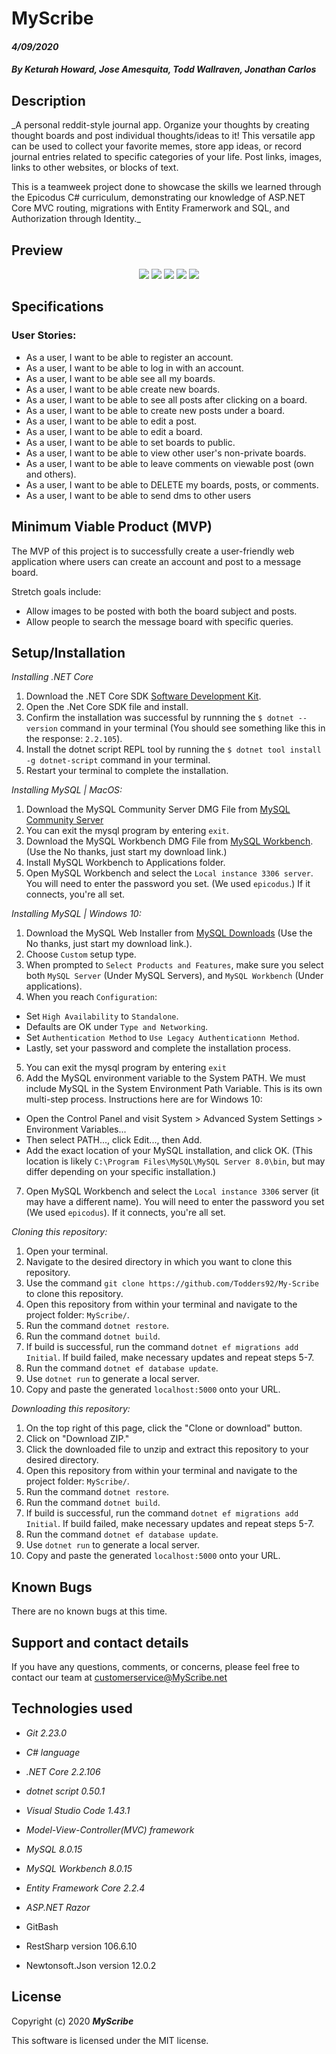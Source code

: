 # MyScribe

#### _4/09/2020_

#### _By Keturah Howard, Jose Amesquita, Todd Wallraven, Jonathan Carlos_

## **Description**

_A personal reddit-style journal app. Organize your thoughts by creating thought boards and post individual thoughts/ideas to it! This versatile app can be used to collect your favorite memes, store app ideas, or record journal entries related to specific categories of your life. Post links, images, links to other websites, or blocks of text. 

This is a teamweek project done to showcase the skills we learned through the Epicodus C# curriculum, demonstrating our knowledge of ASP.NET Core MVC routing, migrations with Entity Framerwork and SQL, and Authorization through Identity._

## Preview

<p align="center">
  <img src="/img/SS1.png">
	<img src="./img/SS2.png">
	<img src="./img/SS3.png">
	<img src="./img/SS4.png">
	<img src="./img/SS5.png">
</p>
	
## Specifications 

### User Stories:

* As a user, I want to be able to register an account.
* As a user, I want to be able to log in with an account.
* As a user, I want to be able see all my boards.
* As a user, I want to be able create new boards.
* As a user, I want to be able to see all posts after clicking on a board.
* As a user, I want to be able to create new posts under a board.
* As a user, I want to be able to edit a post.
* As a user, I want to be able to edit a board.
* As a user, I want to be able to set boards to public.
* As a user, I want to be able to view other user's non-private boards.
* As a user, I want to be able to leave comments on viewable post (own and others).
* As a user, I want to be able to DELETE my boards, posts, or comments.
* As a user, I want to be able to send dms to other users


## **Minimum Viable Product (MVP)**

The MVP of this project is to successfully create a user-friendly web application where users can create an account and post to a message board.

Stretch goals include:

* Allow images to be posted with both the board subject and posts.
* Allow people to search the message board with specific queries.

## **Setup/Installation**

*Installing .NET Core* 

1. Download the .NET Core SDK [Software Development Kit](https://dotnet.microsoft.com/download).
2. Open the .Net Core SDK file and install.
3. Confirm the installation was successful by runnning the `$ dotnet --version` command in your terminal (You should see something like this in the response: `2.2.105`).
4. Install the dotnet script REPL tool by running the `$ dotnet tool install -g dotnet-script` command in your terminal.
5. Restart your terminal to complete the installation.

*Installing MySQL | MacOS:*

1. Download the MySQL Community Server DMG File from [MySQL Community Server](https://dev.mysql.com/downloads/file/?id=484914)
2. You can exit the mysql program by entering `exit`.
3. Download the MySQL Workbench DMG File from [MySQL Workbench](https://dev.mysql.com/downloads/file/?id=484391). (Use the No thanks, just start my download link.)
4. Install MySQL Workbench to Applications folder.
5. Open MySQL Workbench and select the `Local instance 3306 server`. You will need to enter the password you set. (We used `epicodus`.) If it connects, you're all set.

*Installing MySQL | Windows 10:*

1. Download the MySQL Web Installer from [MySQL Downloads](https://dev.mysql.com/downloads/file/?id=484919) (Use the No thanks, just start my download link.).
2. Choose `Custom` setup type.
3. When prompted to `Select Products and Features`, make sure you select both `MySQL Server` (Under MySQL Servers), and `MySQL Workbench` (Under applications).
4. When you reach `Configuration`:
  * Set `High Availability` to `Standalone`. 
  * Defaults are OK under `Type and Networking`. 
  * Set `Authentication Method` to `Use Legacy Authenticationn Method`.
  * Lastly, set your password and complete the installation process.
5. You can exit the mysql program by entering `exit`
6. Add the MySQL environment variable to the System PATH. We must include MySQL in the System Environment Path Variable. This is its own multi-step process. Instructions here are for Windows 10:
  * Open the Control Panel and visit System > Advanced System Settings > Environment Variables...
  * Then select PATH..., click Edit..., then Add.
  * Add the exact location of your MySQL installation, and click OK. (This location is likely `C:\Program Files\MySQL\MySQL Server 8.0\bin`, but may differ depending on your specific installation.)
7. Open MySQL Workbench and select the `Local instance 3306` server (it may have a different name). You will need to enter the password you set (We used `epicodus`). If it connects, you're all set.

*Cloning this repository:*

1. Open your terminal.
2. Navigate to the desired directory in which you want to clone this repository.
3. Use the command `git clone https://github.com/Todders92/My-Scribe` to clone this repository.
4. Open this repository from within your terminal and navigate to the project folder: `MyScribe/`.
5. Run the command `dotnet restore`.
6. Run the command `dotnet build`.
7. If build is successful, run the command `dotnet ef migrations add Initial`. If build failed, make necessary updates and repeat steps 5-7.
8. Run the command `dotnet ef database update`.
9. Use `dotnet run` to generate a local server.
10. Copy and paste the generated `localhost:5000` onto your URL.

*Downloading this repository:*

1. On the top right of this page, click the "Clone or download" button.
2. Click on "Download ZIP."
3. Click the downloaded file to unzip and extract this repository to your desired directory.
4. Open this repository from within your terminal and navigate to the project folder: `MyScribe/`.
5. Run the command `dotnet restore`.
6. Run the command `dotnet build`.
7. If build is successful, run the command `dotnet ef migrations add Initial`. If build failed, make necessary updates and repeat steps 5-7.
8. Run the command `dotnet ef database update`.
8. Use `dotnet run` to generate a local server.
10. Copy and paste the generated `localhost:5000` onto your URL.

## **Known Bugs**

There are no known bugs at this time.

## **Support and contact details**

If you have any questions, comments, or concerns, please feel free to contact our team at customerservice@MyScribe.net 

## **Technologies used**

* _Git 2.23.0_

* _C# language_

* _.NET Core 2.2.106_

* _dotnet script 0.50.1_

* _Visual Studio Code 1.43.1_

* _Model-View-Controller(MVC) framework_

* _MySQL 8.0.15_

* _MySQL Workbench 8.0.15_

* _Entity Framework Core 2.2.4_

* _ASP.NET Razor_

* GitBash

* RestSharp version 106.6.10

* Newtonsoft.Json version 12.0.2

## **License**

Copyright (c) 2020 **_MyScribe_**

This software is licensed under the MIT license.